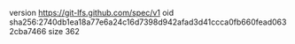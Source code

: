 version https://git-lfs.github.com/spec/v1
oid sha256:2740db1ea18a77e6a24c16d7398d942afad3d41ccca0fb660fead0632cba7466
size 362
